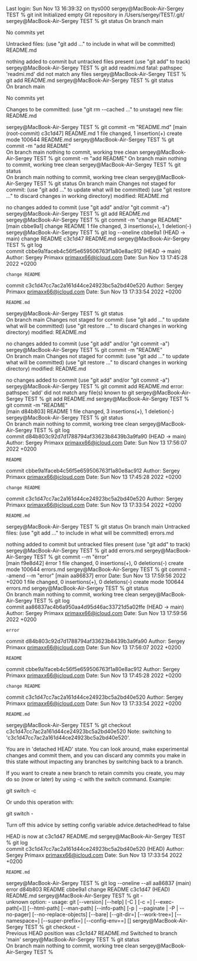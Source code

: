 Last login: Sun Nov 13 16:39:32 on ttys000
sergey@MacBook-Air-Sergey TEST % git init
Initialized empty Git repository in /Users/sergey/TEST/.git/
sergey@MacBook-Air-Sergey TEST % git status
On branch main

No commits yet

Untracked files:
  (use "git add <file>..." to include in what will be committed)
	README.md

nothing added to commit but untracked files present (use "git add" to track)
sergey@MacBook-Air-Sergey TEST % git add readmi.md
fatal: pathspec 'readmi.md' did not match any files
sergey@MacBook-Air-Sergey TEST % git add README.md
sergey@MacBook-Air-Sergey TEST % git status       
On branch main

No commits yet

Changes to be committed:
  (use "git rm --cached <file>..." to unstage)
	new file:   README.md

sergey@MacBook-Air-Sergey TEST % git commit -m "README.md"
[main (root-commit) c3c1d47] README.md
 1 file changed, 1 insertion(+)
 create mode 100644 README.md
sergey@MacBook-Air-Sergey TEST % git commit -m "add README"   
On branch main
nothing to commit, working tree clean
sergey@MacBook-Air-Sergey TEST % git commit -m "add README"
On branch main
nothing to commit, working tree clean
sergey@MacBook-Air-Sergey TEST % git status                
On branch main
nothing to commit, working tree clean
sergey@MacBook-Air-Sergey TEST % git status
On branch main
Changes not staged for commit:
  (use "git add <file>..." to update what will be committed)
  (use "git restore <file>..." to discard changes in working directory)
	modified:   README.md

no changes added to commit (use "git add" and/or "git commit -a")
sergey@MacBook-Air-Sergey TEST % git add README.md
sergey@MacBook-Air-Sergey TEST % git commit -m "change README"
[main cbbe9a1] change README
 1 file changed, 3 insertions(+), 1 deletion(-)
sergey@MacBook-Air-Sergey TEST % git log --oneline
cbbe9a1 (HEAD -> main) change README
c3c1d47 README.md
sergey@MacBook-Air-Sergey TEST % git log          
commit cbbe9a1faceb4c56f5e659506763f1a80e8ac912 (HEAD -> main)
Author: Sergey Primaxx <primaxx66@icloud.com>
Date:   Sun Nov 13 17:45:28 2022 +0200

    change README

commit c3c1d47cc7ac2a161d44ce24923bc5a2bd40e520
Author: Sergey Primaxx <primaxx66@icloud.com>
Date:   Sun Nov 13 17:33:54 2022 +0200

    README.md
sergey@MacBook-Air-Sergey TEST % git status                   
On branch main
Changes not staged for commit:
  (use "git add <file>..." to update what will be committed)
  (use "git restore <file>..." to discard changes in working directory)
	modified:   README.md

no changes added to commit (use "git add" and/or "git commit -a")
sergey@MacBook-Air-Sergey TEST % git commit -m "README"       
On branch main
Changes not staged for commit:
  (use "git add <file>..." to update what will be committed)
  (use "git restore <file>..." to discard changes in working directory)
	modified:   README.md

no changes added to commit (use "git add" and/or "git commit -a")
sergey@MacBook-Air-Sergey TEST % git commit add README.md
error: pathspec 'add' did not match any file(s) known to git
sergey@MacBook-Air-Sergey TEST % git add README.md 
sergey@MacBook-Air-Sergey TEST % git commit -m "README"  
[main d84b803] README
 1 file changed, 3 insertions(+), 1 deletion(-)
sergey@MacBook-Air-Sergey TEST % git status              
On branch main
nothing to commit, working tree clean
sergey@MacBook-Air-Sergey TEST % git log                 
commit d84b803c92d7d1788794af33623b8439b3a9fa90 (HEAD -> main)
Author: Sergey Primaxx <primaxx66@icloud.com>
Date:   Sun Nov 13 17:56:07 2022 +0200

    README

commit cbbe9a1faceb4c56f5e659506763f1a80e8ac912
Author: Sergey Primaxx <primaxx66@icloud.com>
Date:   Sun Nov 13 17:45:28 2022 +0200

    change README

commit c3c1d47cc7ac2a161d44ce24923bc5a2bd40e520
Author: Sergey Primaxx <primaxx66@icloud.com>
Date:   Sun Nov 13 17:33:54 2022 +0200

    README.md
sergey@MacBook-Air-Sergey TEST % git status
On branch main
Untracked files:
  (use "git add <file>..." to include in what will be committed)
	errors.md

nothing added to commit but untracked files present (use "git add" to track)
sergey@MacBook-Air-Sergey TEST % git add errors.md
sergey@MacBook-Air-Sergey TEST % git commit --m "ërror"   
[main f9e8d42] ërror
 1 file changed, 0 insertions(+), 0 deletions(-)
 create mode 100644 errors.md
sergey@MacBook-Air-Sergey TEST % git commit --amend --m "error"
[main aa86837] error
 Date: Sun Nov 13 17:59:56 2022 +0200
 1 file changed, 0 insertions(+), 0 deletions(-)
 create mode 100644 errors.md
sergey@MacBook-Air-Sergey TEST % git status                    
On branch main
nothing to commit, working tree clean
sergey@MacBook-Air-Sergey TEST % git log                       
commit aa86837ac4b6a950aa4d95d46ac33721d5a02ffe (HEAD -> main)
Author: Sergey Primaxx <primaxx66@icloud.com>
Date:   Sun Nov 13 17:59:56 2022 +0200

    error

commit d84b803c92d7d1788794af33623b8439b3a9fa90
Author: Sergey Primaxx <primaxx66@icloud.com>
Date:   Sun Nov 13 17:56:07 2022 +0200

    README

commit cbbe9a1faceb4c56f5e659506763f1a80e8ac912
Author: Sergey Primaxx <primaxx66@icloud.com>
Date:   Sun Nov 13 17:45:28 2022 +0200

    change README

commit c3c1d47cc7ac2a161d44ce24923bc5a2bd40e520
Author: Sergey Primaxx <primaxx66@icloud.com>
Date:   Sun Nov 13 17:33:54 2022 +0200

    README.md
sergey@MacBook-Air-Sergey TEST % git checkout c3c1d47cc7ac2a161d44ce24923bc5a2bd40e520
Note: switching to 'c3c1d47cc7ac2a161d44ce24923bc5a2bd40e520'.

You are in 'detached HEAD' state. You can look around, make experimental
changes and commit them, and you can discard any commits you make in this
state without impacting any branches by switching back to a branch.

If you want to create a new branch to retain commits you create, you may
do so (now or later) by using -c with the switch command. Example:

  git switch -c <new-branch-name>

Or undo this operation with:

  git switch -

Turn off this advice by setting config variable advice.detachedHead to false

HEAD is now at c3c1d47 README.md
sergey@MacBook-Air-Sergey TEST % git log                                              
commit c3c1d47cc7ac2a161d44ce24923bc5a2bd40e520 (HEAD)
Author: Sergey Primaxx <primaxx66@icloud.com>
Date:   Sun Nov 13 17:33:54 2022 +0200

    README.md
sergey@MacBook-Air-Sergey TEST % git log --oneline --all
aa86837 (main) error
d84b803 README
cbbe9a1 change README
c3c1d47 (HEAD) README.md
sergey@MacBook-Air-Sergey TEST % git -                                                
unknown option: -
usage: git [--version] [--help] [-C <path>] [-c <name>=<value>]
           [--exec-path[=<path>]] [--html-path] [--man-path] [--info-path]
           [-p | --paginate | -P | --no-pager] [--no-replace-objects] [--bare]
           [--git-dir=<path>] [--work-tree=<path>] [--namespace=<name>]
           [--super-prefix=<path>] [--config-env=<name>=<envvar>]
           <command> [<args>]
sergey@MacBook-Air-Sergey TEST % git checkout -                                       
Previous HEAD position was c3c1d47 README.md
Switched to branch 'main'
sergey@MacBook-Air-Sergey TEST % git status                                           
On branch main
nothing to commit, working tree clean
sergey@MacBook-Air-Sergey TEST % 

